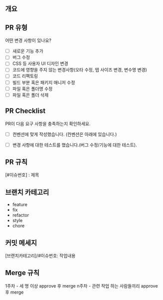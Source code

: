 ## 개요
<!---- 변경 사항 및 관련 이슈에 대해 간단하게 작성해주세요. 어떻게보다 무엇을 왜 수정했는지 설명해주세요. -->

<!---- [#이슈번호] : 제목 -->

## PR 유형
어떤 변경 사항이 있나요?

- [ ] 새로운 기능 추가
- [ ] 버그 수정
- [ ] CSS 등 사용자 UI 디자인 변경
- [ ] 코드에 영향을 주지 않는 변경사항(오타 수정, 탭 사이즈 변경, 변수명 변경)
- [ ] 코드 리팩토링
- [ ] 빌드 부분 혹은 패키지 매니저 수정
- [ ] 파일 혹은 폴더명 수정
- [ ] 파일 혹은 폴더 삭제

## PR Checklist
PR이 다음 요구 사항을 충족하는지 확인하세요. 

- [ ] 컨벤션에 맞게 작성했습니다. (컨벤션은 아래에 있습니다.)
- [ ] 변경 사항에 대한 테스트를 했습니다.(버그 수정/기능에 대한 테스트).













## PR 규칙
  [#이슈번호] : 제목


## 브랜치 카테고리
- feature
- fix
- refactor
- style
- chore

## 커밋 메세지
[브랜치카테고리]/#이슈번호: 작업내용
  
##  Merge 규칙
1주차 - 세 명 이상 approve 후 merge
n주차 - 관련 작업 하는 사람들끼리 approve 후 merge 
